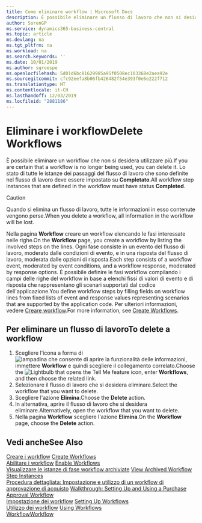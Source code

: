 ```yaml
---
title: Come eliminare workflow | Microsoft Docs
description: È possibile eliminare un flusso di lavoro che non si desidera utilizzare più. Lo stato di tutte le istanze dei passaggi del flusso di lavoro che sono definite nel flusso di lavoro deve essere impostato su **Completato**.
author: SorenGP
ms.service: dynamics365-business-central
ms.topic: article
ms.devlang: na
ms.tgt_pltfrm: na
ms.workload: na
ms.search.keywords: ''
ms.date: 10/01/2019
ms.author: sgroespe
ms.openlocfilehash: 5d01d6bc81629985a95f0508ec103368e2aea92e
ms.sourcegitcommit: cfc92eefa8b06fb426482f54e393f0e6e222f712
ms.translationtype: HT
ms.contentlocale: it-CH
ms.lasthandoff: 12/03/2019
ms.locfileid: "2881186"
---
```

# <a name="delete-workflows"></a><span data-ttu-id="a98d8-104">Eliminare i workflow</span><span class="sxs-lookup"><span data-stu-id="a98d8-104">Delete Workflows</span></span>
<span data-ttu-id="a98d8-105">È possibile eliminare un workflow che non si desidera utilizzare più.</span><span class="sxs-lookup"><span data-stu-id="a98d8-105">If you are certain that a workflow is no longer being used, you can delete it.</span></span> <span data-ttu-id="a98d8-106">Lo stato di tutte le istanze dei passaggi del flusso di lavoro che sono definite nel flusso di lavoro deve essere impostato su **Completato**.</span><span class="sxs-lookup"><span data-stu-id="a98d8-106">All workflow step instances that are defined in the workflow must have status **Completed**.</span></span>  

> [!CAUTION]  
>  <span data-ttu-id="a98d8-107">Quando si elimina un flusso di lavoro, tutte le informazioni in esso contenute vengono perse.</span><span class="sxs-lookup"><span data-stu-id="a98d8-107">When you delete a workflow, all information in the workflow will be lost.</span></span>  

 <span data-ttu-id="a98d8-108">Nella pagina **Workflow** creare un workflow elencando le fasi interessate nelle righe.</span><span class="sxs-lookup"><span data-stu-id="a98d8-108">On the **Workflow** page, you create a workflow by listing the involved steps on the lines.</span></span> <span data-ttu-id="a98d8-109">Ogni fase consiste in un evento del flusso di lavoro, moderato dalle condizioni di evento, e in una risposta del flusso di lavoro, moderata dalle opzioni di risposta.</span><span class="sxs-lookup"><span data-stu-id="a98d8-109">Each step consists of a workflow event, moderated by event conditions, and a workflow response, moderated by response options.</span></span> <span data-ttu-id="a98d8-110">È possibile definire le fasi workflow compilando i campi delle righe del workflow in base a elenchi fissi di valori di evento e di risposta che rappresentano gli scenari supportati dal codice dell'applicazione.</span><span class="sxs-lookup"><span data-stu-id="a98d8-110">You define workflow steps by filling fields on workflow lines from fixed lists of event and response values representing scenarios that are supported by the application code.</span></span> <span data-ttu-id="a98d8-111">Per ulteriori informazioni, vedere [Creare workflow](across-how-to-create-workflows.md).</span><span class="sxs-lookup"><span data-stu-id="a98d8-111">For more information, see [Create Workflows](across-how-to-create-workflows.md).</span></span>  

## <a name="to-delete-a-workflow"></a><span data-ttu-id="a98d8-112">Per eliminare un flusso di lavoro</span><span class="sxs-lookup"><span data-stu-id="a98d8-112">To delete a workflow</span></span>  
1.  <span data-ttu-id="a98d8-113">Scegliere l'icona a forma di ![lampadina che consente di aprire la funzionalità delle informazioni](media/ui-search/search_small.png "Informazioni sull'operazione che si desidera eseguire"), immettere **Workflow** e quindi scegliere il collegamento correlato.</span><span class="sxs-lookup"><span data-stu-id="a98d8-113">Choose the ![Lightbulb that opens the Tell Me feature](media/ui-search/search_small.png "Tell me what you want to do") icon, enter **Workflows**, and then choose the related link.</span></span>  
2.  <span data-ttu-id="a98d8-114">Selezionare il flusso di lavoro che si desidera eliminare.</span><span class="sxs-lookup"><span data-stu-id="a98d8-114">Select the workflow that you want to delete.</span></span>  
3.  <span data-ttu-id="a98d8-115">Scegliere l'azione **Elimina**.</span><span class="sxs-lookup"><span data-stu-id="a98d8-115">Choose the **Delete** action.</span></span>  
4.  <span data-ttu-id="a98d8-116">In alternativa, aprire il flusso di lavoro che si desidera eliminare.</span><span class="sxs-lookup"><span data-stu-id="a98d8-116">Alternatively, open the workflow that you want to delete.</span></span>  
5.  <span data-ttu-id="a98d8-117">Nella pagina **Workflow** scegliere l'azione **Elimina**.</span><span class="sxs-lookup"><span data-stu-id="a98d8-117">On the **Workflow** page, choose the **Delete** action.</span></span>  

## <a name="see-also"></a><span data-ttu-id="a98d8-118">Vedi anche</span><span class="sxs-lookup"><span data-stu-id="a98d8-118">See Also</span></span>  
 <span data-ttu-id="a98d8-119">[Creare i workflow](across-how-to-create-workflows.md) </span><span class="sxs-lookup"><span data-stu-id="a98d8-119">[Create Workflows](across-how-to-create-workflows.md) </span></span>  
 <span data-ttu-id="a98d8-120">[Abilitare i workflow](across-how-to-enable-workflows.md) </span><span class="sxs-lookup"><span data-stu-id="a98d8-120">[Enable Workflows](across-how-to-enable-workflows.md) </span></span>  
 <span data-ttu-id="a98d8-121">[Visualizzare le istanze di fase workflow archiviate](across-how-to-view-archived-workflow-step-instances.md) </span><span class="sxs-lookup"><span data-stu-id="a98d8-121">[View Archived Workflow Step Instances](across-how-to-view-archived-workflow-step-instances.md) </span></span>  
 <span data-ttu-id="a98d8-122">[Procedura dettagliata: Impostazione e utilizzo di un workflow di approvazione di acquisto](walkthrough-setting-up-and-using-a-purchase-approval-workflow.md) </span><span class="sxs-lookup"><span data-stu-id="a98d8-122">[Walkthrough: Setting Up and Using a Purchase Approval Workflow](walkthrough-setting-up-and-using-a-purchase-approval-workflow.md) </span></span>  
 <span data-ttu-id="a98d8-123">[Impostazione dei workflow](across-set-up-workflows.md) </span><span class="sxs-lookup"><span data-stu-id="a98d8-123">[Setting Up Workflows](across-set-up-workflows.md) </span></span>  
 <span data-ttu-id="a98d8-124">[Utilizzo dei workflow](across-use-workflows.md) </span><span class="sxs-lookup"><span data-stu-id="a98d8-124">[Using Workflows](across-use-workflows.md) </span></span>  
 [<span data-ttu-id="a98d8-125">Workflow</span><span class="sxs-lookup"><span data-stu-id="a98d8-125">Workflow</span></span>](across-workflow.md)   
